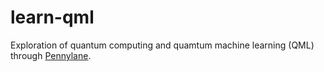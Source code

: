# learn-qml
Exploration of quantum computing and quamtum machine learning (QML) through [Pennylane](https://pennylane.ai/qml/). 